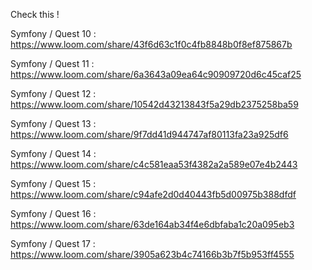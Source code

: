 Check this !

Symfony / Quest 10 :
https://www.loom.com/share/43f6d63c1f0c4fb8848b0f8ef875867b

Symfony / Quest 11 :
https://www.loom.com/share/6a3643a09ea64c90909720d6c45caf25

Symfony / Quest 12 :
https://www.loom.com/share/10542d43213843f5a29db2375258ba59

Symfony / Quest 13 :
https://www.loom.com/share/9f7dd41d944747af80113fa23a925df6

Symfony / Quest 14 :
https://www.loom.com/share/c4c581eaa53f4382a2a589e07e4b2443

Symfony / Quest 15 :
https://www.loom.com/share/c94afe2d0d40443fb5d00975b388dfdf

Symfony / Quest 16 :
https://www.loom.com/share/63de164ab34f4e6dbfaba1c20a095eb3

Symfony / Quest 17 :
https://www.loom.com/share/3905a623b4c74166b3b7f5b953ff4555
